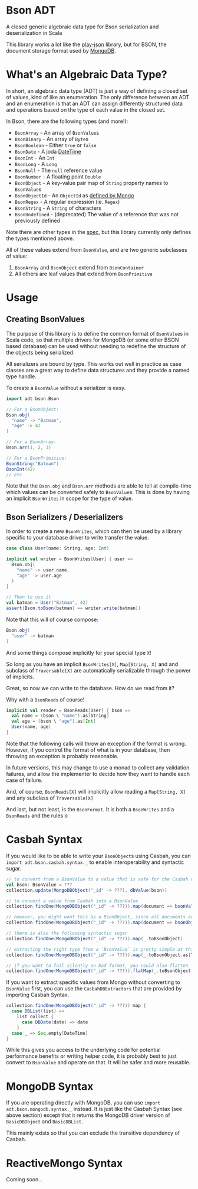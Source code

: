 Bson ADT
========

A closed generic algebraic data type for Bson serialization and deserialization in Scala

This library works a lot like the [play-json](https://www.playframework.com/documentation/2.3.x/ScalaJson) library,
but for BSON, the document storage format used by [MongoDB](http://docs.mongodb.org/manual/core/introduction/).

What's an Algebraic Data Type?
==============================

In short, an algebraic data type (ADT) is just a way of defining a closed set of values, kind of like an enumeration.
The only difference between an ADT and an enumeration is that an ADT can assign differently structured data and
operations based on the type of each value in the closed set.

In Bson, there are the following types (and more!):

* `BsonArray` - An array of `BsonValue`s
* `BsonBinary` - An array of `Byte`s
* `BsonBoolean` - Either `true` or `false`
* `BsonDate` - A joda [DateTime](http://www.joda.org/joda-time/apidocs/org/joda/time/DateTime.html)
* `BsonInt` - An `Int`
* `BsonLong` - A `Long`
* `BsonNull` - The `null` reference value
* `BsonNumber` - A floating point `Double`
* `BsonObject` - A key-value pair map of `String` property names to `BsonValue`s
* `BsonObjectId` - An `ObjectId` as [defined by Mongo](http://docs.mongodb.org/manual/reference/object-id/)
* `BsonRegex` - A regular expression (ie. `Regex`)
* `BsonString` - A `String` of characters
* `BsonUndefined` - (deprecated) The value of a reference that was not previously defined

Note there are other types in the [spec](http://bsonspec.org/spec.html), but this library currently only defines the
types mentioned above.

All of these values extend from `BsonValue`, and are two generic subclasses of value:

1. `BsonArray` and `BsonObject` extend from `BsonContainer`
2. All others are leaf values that extend from `BsonPrimitive`

Usage
=====

Creating BsonValues
-------------------

The purpose of this library is to define the common format of `BsonValue`s in Scala code, so that multiple drivers for
MongoDB (or some other BSON based database) can be used without needing to redefine the structure of the objects being
serialized.

All serializers are bound by type. This works out well in practice as case classes are a great way to define data
structures and they provide a named type handle.

To create a `BsonValue` without a serializer is easy.

```scala
import adt.bson.Bson

// For a BsonObject:
Bson.obj(
  "name" -> "Batman",
  "age" -> 42
)

// For a BsonArray:
Bson.arr(1, 2, 3)

// For a BsonPrimitive:
BsonString("Batman")
BsonInt(42)
// etc
```

Note that the `Bson.obj` and `Bson.arr` methods are able to tell at compile-time which values can be converted safely to
`BsonValue`s. This is done by having an implicit `BsonWrites` in scope for the type of value.

Bson Serializers / Deserializers
--------------------------------

In order to create a new `BsonWrites`, which can then be used by a library specific to your database driver to write
transfer the value.

```scala
case class User(name: String, age: Int)

implicit val writer = BsonWrites[User] { user =>
  Bson.obj(
    "name" -> user.name,
    "age" -> user.age
  )
}

// Then to use it
val batman = User("Batman", 42)
assert(Bson.toBson(batman) == writer.write(batman))
```

Note that this will of course compose:

```scala
Bson.obj(
  "user" -> batman
)
```

And some things compose implicitly for your special type `X`!

So long as you have an implicit `BsonWrites[X]`, `Map[String, X]` and and subclass of `Traversable[X]` are
automatically serializable through the power of implicits.

Great, so now we can write to the database. How do we read from it?

Why with a `BsonReads` of course!

```scala
implicit val reader = BsonReads[User] { bson =>
  val name = (bson \ "name").as[String]
  val age = (bson \ "age").as[Int]
  User(name, age)
}
```

Note that the following calls will throw an exception if the format is wrong. However, if you control the format of
what is in your database, then throwing an exception is probably reasonable.

In future versions, this may change to use a monad to collect any validation failures, and allow the implementer to
decide how they want to handle each case of failure.

And, of course, `BsonReads[X]` will implicitly allow reading a `Map[String, X]` and any subclass of `Traversable[X]`

And last, but not least, is the `BsonFormat`. It is both a `BsonWrites` and a `BsonReads` and the rules o

Casbah Syntax
=============

If you would like to be able to write your `BsonObject`s using Casbah, you can `import adt.bson.casbah.syntax._` to
enable interoperability and syntactic sugar.

```scala
// to convert from a BsonValue to a value that is safe for the Casbah driver
val bson: BsonValue = ???
collection.update(MongoDBObject("_id" -> ???), dbValue(bson))

// to convert a value from Casbah into a BsonValue
collection.findOne(MongoDBObject("_id" -> ???)).map(document => bsonValue(document))

// however, you might want this as a BsonObject, since all documents are going to be objects
collection.findOne(MongoDBObject("_id" -> ???)).map(document => bsonObject(document))

// there is also the following syntactic sugar
collection.findOne(MongoDBObject("_id" -> ???)).map(_.toBsonObject)

// extracting the right type from a `BsonValue` is pretty simple at this point
collection.findOne(MongoDBObject("_id" -> ???)).map(_.toBsonObject.as[T])

// if you want to fail silently on bad format, you could also flatten
collection.findOne(MongoDBObject("_id" -> ???)).flatMap(_.toBsonObject.asOpt[T])
```

If you want to extract specific values from Mongo without converting to `BsonValue` first, you can use the
`CasbahDBExtractors` that are provided by importing Casbah Syntax.

```scala
collection.findOne(MongoDBObject("_id" -> ???)) map {
  case DBList(list) =>
    list collect {
      case DBDate(date) => date
    }
  case _ => Seq.empty[DateTime]
}
```

While this gives you access to the underlying code for potential performance benefits or writing helper code,
it is probably best to just convert to `BsonValue` and operate on that. It will be safer and more reusable.


MongoDB Syntax
==============

If you are operating directly with MongoDB, you can use `import adt.bson.mongodb.syntax._` instead. It is just
like the Casbah Syntax (see above section) except that it returns the MongoDB driver version of `BasicDBObject`
and `BasicDBList`.

This mainly exists so that you can exclude the transitive dependency of Casbah.

ReactiveMongo Syntax
====================

Coming soon...
